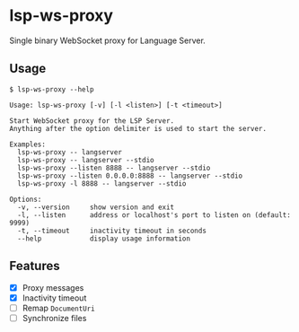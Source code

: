 # lsp-ws-proxy

Single binary WebSocket proxy for Language Server.

## Usage

```
$ lsp-ws-proxy --help

Usage: lsp-ws-proxy [-v] [-l <listen>] [-t <timeout>]

Start WebSocket proxy for the LSP Server.
Anything after the option delimiter is used to start the server.

Examples:
  lsp-ws-proxy -- langserver
  lsp-ws-proxy -- langserver --stdio
  lsp-ws-proxy --listen 8888 -- langserver --stdio
  lsp-ws-proxy --listen 0.0.0.0:8888 -- langserver --stdio
  lsp-ws-proxy -l 8888 -- langserver --stdio

Options:
  -v, --version     show version and exit
  -l, --listen      address or localhost's port to listen on (default: 9999)
  -t, --timeout     inactivity timeout in seconds
  --help            display usage information
```

## Features

- [x] Proxy messages
- [x] Inactivity timeout
- [ ] Remap `DocumentUri`
- [ ] Synchronize files
